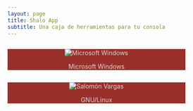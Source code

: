 ```yaml
---
layout: page
title: Shalo App
subtitle: Una caja de herramientas para tu consola
---
```

<head>
<meta name="viewport" content="width=device-width, initial-scale=1">
<style>
* {
  box-sizing: border-box;
}

.row {
  display: flex;
}

/* Create two equal columns that sits next to each other */
.column {
  flex: 50%;
  padding: 10px;
  height: 300px; /* Should be removed. Only for demonstration */
}
</style>
</head>

<div class="row">
  <div class="column">
    <div style="background-color: #99302A; color:#D5D5D5; width: 100%; text-align: center;">
      <p><img src="../../assets/img/icons/Windows.svg" alt="Microsoft Windows"></p>
      <p>Microsoft Windows</p>
    </div>
  </div>
  <div class="column">
    <div style="background-color: #99302A; color:#D5D5D5; width: 100%; text-align: center;">
      <p><img src="../../assets/img/icons/gnu-linux.png" alt="Salomón Vargas"></p>
      <p>GNU/Linux</p>
    </div>
  </div>
</div>
